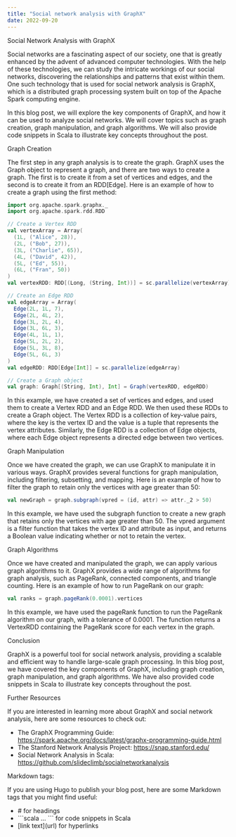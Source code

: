 ```yaml
---
title: "Social network analysis with GraphX"
date: 2022-09-20
---
```





Social Network Analysis with GraphX

Social networks are a fascinating aspect of our society, one that is greatly enhanced by the advent of advanced computer technologies. With the help of these technologies, we can study the intricate workings of our social networks, discovering the relationships and patterns that exist within them. One such technology that is used for social network analysis is GraphX, which is a distributed graph processing system built on top of the Apache Spark computing engine.

In this blog post, we will explore the key components of GraphX, and how it can be used to analyze social networks. We will cover topics such as graph creation, graph manipulation, and graph algorithms. We will also provide code snippets in Scala to illustrate key concepts throughout the post.

Graph Creation

The first step in any graph analysis is to create the graph. GraphX uses the Graph object to represent a graph, and there are two ways to create a graph. The first is to create it from a set of vertices and edges, and the second is to create it from an RDD[Edge]. Here is an example of how to create a graph using the first method:

```scala
import org.apache.spark.graphx._
import org.apache.spark.rdd.RDD

// Create a Vertex RDD
val vertexArray = Array(
  (1L, ("Alice", 28)),
  (2L, ("Bob", 27)),
  (3L, ("Charlie", 65)),
  (4L, ("David", 42)),
  (5L, ("Ed", 55)),
  (6L, ("Fran", 50))
)
val vertexRDD: RDD[(Long, (String, Int))] = sc.parallelize(vertexArray)

// Create an Edge RDD
val edgeArray = Array(
  Edge(2L, 1L, 7),
  Edge(2L, 4L, 2),
  Edge(3L, 2L, 4),
  Edge(3L, 6L, 3),
  Edge(4L, 1L, 1),
  Edge(5L, 2L, 2),
  Edge(5L, 3L, 8),
  Edge(5L, 6L, 3)
)
val edgeRDD: RDD[Edge[Int]] = sc.parallelize(edgeArray)

// Create a Graph object
val graph: Graph[(String, Int), Int] = Graph(vertexRDD, edgeRDD)
```

In this example, we have created a set of vertices and edges, and used them to create a Vertex RDD and an Edge RDD. We then used these RDDs to create a Graph object. The Vertex RDD is a collection of key-value pairs, where the key is the vertex ID and the value is a tuple that represents the vertex attributes. Similarly, the Edge RDD is a collection of Edge objects, where each Edge object represents a directed edge between two vertices.

Graph Manipulation

Once we have created the graph, we can use GraphX to manipulate it in various ways. GraphX provides several functions for graph manipulation, including filtering, subsetting, and mapping. Here is an example of how to filter the graph to retain only the vertices with age greater than 50:

```scala
val newGraph = graph.subgraph(vpred = (id, attr) => attr._2 > 50)
```

In this example, we have used the subgraph function to create a new graph that retains only the vertices with age greater than 50. The vpred argument is a filter function that takes the vertex ID and attribute as input, and returns a Boolean value indicating whether or not to retain the vertex.

Graph Algorithms

Once we have created and manipulated the graph, we can apply various graph algorithms to it. GraphX provides a wide range of algorithms for graph analysis, such as PageRank, connected components, and triangle counting. Here is an example of how to run PageRank on our graph:

```scala
val ranks = graph.pageRank(0.0001).vertices
```

In this example, we have used the pageRank function to run the PageRank algorithm on our graph, with a tolerance of 0.0001. The function returns a VertexRDD containing the PageRank score for each vertex in the graph.

Conclusion

GraphX is a powerful tool for social network analysis, providing a scalable and efficient way to handle large-scale graph processing. In this blog post, we have covered the key components of GraphX, including graph creation, graph manipulation, and graph algorithms. We have also provided code snippets in Scala to illustrate key concepts throughout the post.

Further Resources

If you are interested in learning more about GraphX and social network analysis, here are some resources to check out:

- The GraphX Programming Guide: https://spark.apache.org/docs/latest/graphx-programming-guide.html
- The Stanford Network Analysis Project: https://snap.stanford.edu/
- Social Network Analysis in Scala: https://github.com/slideclimb/socialnetworkanalysis

Markdown tags:

If you are using Hugo to publish your blog post, here are some Markdown tags that you might find useful:

- \# for headings
- \`\`\`scala ... \`\`\` for code snippets in Scala
- \[link text\]\(url\) for hyperlinks